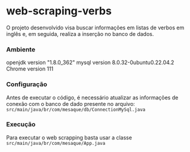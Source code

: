 # web-scraping-verbs
O projeto desenvolvido visa buscar informações em listas de verbos em inglês e, em seguida, realiza a inserção no banco de dados.

### Ambiente
openjdk version "1.8.0_362"
mysql version 8.0.32-0ubuntu0.22.04.2
Chrome version 111

### Configuração
Antes de executar o código, é necessário atualizar as informações de conexão com o banco de dado presente no arquivo: `src/main/java/br/com/mesaque/db/ConnectionMySql.java`

### Execução
Para executar o web scrapping basta usar a classe `src/main/java/br/com/mesaque/App.java`